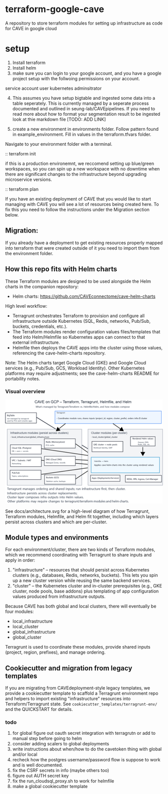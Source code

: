 # terraform-google-cave
A repository to store terraform modules for setting up infrastructure as code for CAVE in google cloud


# setup
1. Install terraform
2. Install helm
3. make sure you can login to your google account, and you have a google project setup with the follwoing permissions on your account. 

service account user
kubernetes adminsitrator

4. This assumes you have setup bigtable and ingested some data into a table seperately.  This is currently managed by a seperate process documented and outlined in seung-lab/CAVEpipelines.  If you need to read more about how to format your segmentation result to be ingested look at thie markdown file [TODO: ADD LINK]

5. create a new environment in environments folder. Follow pattern found in example_environment.  Fill in values in the terraform.tfvars folder. 

Navigate to your environment folder with a terminal.

::
   terraform init

if this is a production environemnt, we reccomend setting up blue/green workspaces, so you can spin up a new workspace with no downtime when there are significant changes to the infrastructure beyond upgrading microservice versions. 

::
   terraform plan

If you have an existing deployment of CAVE that you would like to start managing with CAVE you will see a lot of resources being created here. To fix this you need to follow the instructions under the Migration section below. 

## Migration: 
If you already have a deployment
to get existing resources properly mapped into terraform that were created outside of it you need to import them 
from the environment folder.


## How this repo fits with Helm charts

These Terraform modules are designed to be used alongside the Helm charts in the companion repository:

- Helm charts: https://github.com/CAVEconnectome/cave-helm-charts

High level workflow:
- Terragrunt orchestrates Terraform to provision and configure all infrastructure outside Kubernetes (SQL, Redis, networks, Pub/Sub, buckets, credentials, etc.).
- The Terraform modules render configuration values files/templates that feed into Helm/Helmfile so Kubernetes apps can connect to that external infrastructure.
- Helmfile then deploys the CAVE apps into the cluster using those values, referencing the cave-helm-charts repository.

Note: The Helm charts target Google Cloud (GKE) and Google Cloud services (e.g., Pub/Sub, GCS, Workload Identity). Other Kubernetes platforms may require adjustments; see the cave-helm-charts README for portability notes.

### Visual overview

![CAVE on GCP – Architecture](docs/architecture.png)

See docs/architecture.svg for a high-level diagram of how Terragrunt, Terraform modules, Helmfile, and Helm fit together, including which layers persist across clusters and which are per-cluster.

## Module types and environments

For each environment/cluster, there are two kinds of Terraform modules, which we recommend coordinating with Terragrunt to share inputs and apply in order:

1) "infrastructure" – resources that should persist across Kubernetes clusters (e.g., databases, Redis, networks, buckets). This lets you spin up a new cluster version while reusing the same backend services.
2) "cluster" – the Kubernetes cluster and in-cluster prerequisites (e.g., GKE cluster, node pools, base addons) plus templating of app configuration values produced from infrastructure outputs.

Because CAVE has both global and local clusters, there will eventually be four modules:
- local_infrastructure
- local_cluster
- global_infrastructure
- global_cluster

Terragrunt is used to coordinate these modules, provide shared inputs (project, region, prefixes), and manage ordering.

## Cookiecutter and migration from legacy templates

If you are migrating from CAVEdeployment-style legacy templates, we provide a cookiecutter template to scaffold a Terragrunt environment repo and helpers to import existing "infrastructure" resources into Terraform/Terragrunt state. See `cookiecutter_templates/terragrunt-env/` and the QUICKSTART for details.



### todo
1. for global figure out oauth secret integration with terragrutn or add to manual step before going to helm 
2. consider adding scalers to global deployments
3. write instructions about when/how to do the cavetoken thing with global and/or local
4. recheck how the postgres username/password flow is suppose to work and is well documented.
5. fix the CSRF secrets in info (maybe others too)
6. figure out AUTH secret key
7. fix the run_cloudsql_proxy.sh to work for helmfile
8. make a global cookiecutter template


